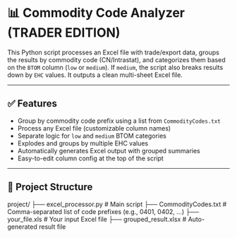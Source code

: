 # 📊 Commodity Code Analyzer (TRADER EDITION)

This Python script processes an Excel file with trade/export data, groups the results by commodity code (CN/Intrastat), and categorizes them based on the `BTOM` column (`low` or `medium`). If `medium`, the script also breaks results down by `EHC` values. It outputs a clean multi-sheet Excel file.

---

## ✅ Features

- Group by commodity code prefix using a list from `CommodityCodes.txt`
- Process any Excel file (customizable column names)
- Separate logic for `low` and `medium` BTOM categories
- Explodes and groups by multiple EHC values
- Automatically generates Excel output with grouped summaries
- Easy-to-edit column config at the top of the script

---

## 📂 Project Structure
project/
├── excel_processor.py # Main script
├── CommodityCodes.txt # Comma-separated list of code prefixes (e.g., 0401, 0402, ...)
├── your_file.xls # Your input Excel file
├── grouped_result.xlsx # Auto-generated result file
